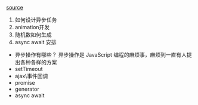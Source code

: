[source](https://github.com/wesbos/beginner-javascript/tree/master/exercises/76%20-%20Dad%20Jokes)

1. 如何设计异步任务
2. animation开发 
3. 随机数如何生成
4. async await 安排

- 异步操作有哪些？ 
异步操作是 JavaScript 编程的麻烦事，麻烦到一直有人提出各种各样的方案
- setTimeout
- ajax\事件回调
- promise
- generator
- async await 
